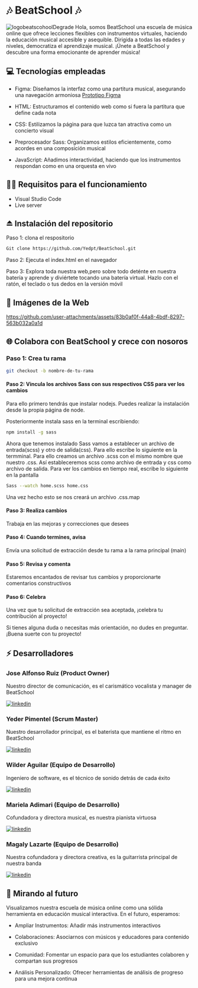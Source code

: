 # 🎶 BeatSchool 🎶

![logobeatscohoolDegrade](https://github.com/user-attachments/assets/50340464-f643-4baf-b7d2-a9080ef5fbf3)
Hola, somos BeatSchool una escuela de música online que ofrece lecciones flexibles con instrumentos virtuales, haciendo la educación musical accesible y asequible. Dirigida a todas las edades y niveles, democratiza el aprendizaje musical. ¡Únete a BeatSchool y descubre una forma emocionante de aprender música!

## 💻 Tecnologías empleadas

- Figma: Diseñamos la interfaz como una partitura musical, asegurando una navegación armoniosa
  [Prototipo Figma](https://goo.su/qMFI)

- HTML: Estructuramos el contenido web como si fuera la partitura que define cada nota
  
- CSS: Estilizamos la página para que luzca tan atractiva como un concierto visual
  
- Preprocesador Sass: Organizamos estilos eficientemente, como acordes en una composición musical
  
- JavaScript: Añadimos interactividad, haciendo que los instrumentos respondan como en una orquesta en vivo
  
## 👩‍💻 Requisitos para el funcionamiento

- Visual Studio Code
- Live server

## ⏏ Instalación del repositorio

Paso 1: clona el respositorio

```bash
Git clone https://github.com/Yedpt/BeatSchool.git
```

Paso 2: Ejecuta el index.html en el navegador

Paso 3: Explora toda nuestra web,pero sobre todo deténte en nuestra batería y aprende y diviértete tocando una batería virtual. Hazlo con el ratón, el teclado o tus dedos en la versión móvil

## 🌅 Imágenes de la Web

<https://github.com/user-attachments/assets/83b0af0f-44a8-4bdf-8297-563b032a0a1d>

## 🌐 Colabora con BeatSchool y crece con nosoros

### Paso 1: Crea tu rama

```bash
git checkout -b nombre-de-tu-rama
```

#### Paso 2: Vincula los archivos Sass con sus respectivos CSS para ver los cambios

Para ello primero tendrás que instalar nodejs. Puedes realizar la instalación desde la propia página de node.

Posteriormente instala sass en la terminal escribiendo:

```bash
npm install -g sass
```

Ahora que tenemos instalado Sass vamos a establecer un archivo de entrada(scss) y otro de salida(css). Para ello escribe lo siguiente en la termminal. Para ello creamos un archivo .scss con el mismo nombre que nuestro .css. Así estableceremos scss como archivo de entrada y css como archivo de salida. Para ver los cambios en tiempo real, escribe lo siguiente en la pantalla

```bash
Sass --watch home.scss home.css
```

Una vez hecho esto se nos creará un archivo .css.map

#### Paso 3: Realiza cambios

Trabaja en las mejoras y correcciones que desees

#### Paso 4: Cuando termines, avisa

Envía una solicitud de extracción desde tu rama a la rama principal (main)

#### Paso 5: Revisa y comenta

Estaremos encantados de revisar tus cambios y proporcionarte comentarios constructivos

#### Paso 6: Celebra

Una vez que tu solicitud de extracción sea aceptada, ¡celebra tu contribución al proyecto!

Si tienes alguna duda o necesitas más orientación, no dudes en preguntar. ¡Buena suerte con tu proyecto!

## ⚡ Desarrolladores

### Jose Alfonso Ruiz (Product Owner)

Nuestro director de comunicación, es el carismático vocalista y manager de BeatSchool

[![linkedin](https://img.shields.io/badge/linkedin-0A66C2?style=for-the-badge&logo=linkedin&logoColor=white)](https://www.linkedin.com/in/josealfonsoruiz/)

### Yeder Pimentel (Scrum Master)

Nuestro desarrollador principal, es el baterista que mantiene el ritmo en BeatSchool

[![linkedin](https://img.shields.io/badge/linkedin-0A66C2?style=for-the-badge&logo=linkedin&logoColor=white)](https://www.linkedin.com/in/yeder-pimentel/)

### Wilder Aguilar (Equipo de Desarrollo)

Ingeniero de software, es el técnico de sonido detrás de cada éxito

[![linkedin](https://img.shields.io/badge/linkedin-0A66C2?style=for-the-badge&logo=linkedin&logoColor=white)](https://linkedin.com/in/wilderaguilar)

### Mariela Adimari (Equipo de Desarrollo)

Cofundadora y directora musical, es nuestra pianista virtuosa

[![linkedin](https://img.shields.io/badge/linkedin-0A66C2?style=for-the-badge&logo=linkedin&logoColor=white)](https://www.linkedin.com/in/mariela-adimari/)

### Magaly Lazarte (Equipo de Desarrollo)

Nuestra cofundadora y directora creativa, es la guitarrista principal de nuestra banda

[![linkedin](https://img.shields.io/badge/linkedin-0A66C2?style=for-the-badge&logo=linkedin&logoColor=white)](https://www.linkedin.com/in/magaly-lazarte-91193515a/)

## 🔮 Mirando al futuro

Visualizamos nuestra escuela de música online como una sólida herramienta en educación musical interactiva. En el futuro, esperamos:

- Ampliar Instrumentos: Añadir más instrumentos interactivos
  
- Colaboraciones: Asociarnos con músicos y educadores para contenido exclusivo

- Comunidad: Fomentar un espacio para que los estudiantes colaboren y compartan sus progresos

- Análisis Personalizado: Ofrecer herramientas de análisis de progreso para una mejora continua
